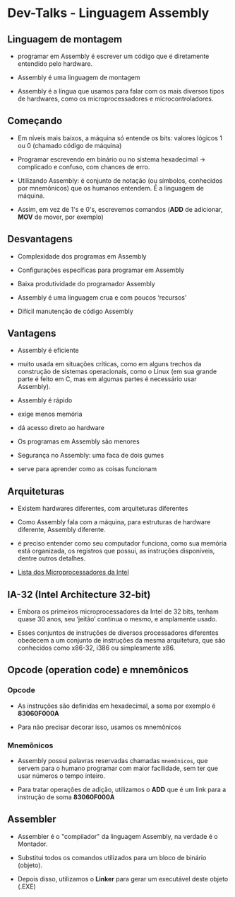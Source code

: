 # Dev-Talks - Linguagem Assembly

## Linguagem de montagem

- programar em Assembly é escrever um código que é diretamente entendido pelo hardware.

- Assembly é uma linguagem de montagem

- Assembly é a língua que usamos para falar com os mais diversos tipos de hardwares, como os microprocessadores e microcontroladores.

## Começando

- Em níveis mais baixos, a máquina só entende os bits: valores lógicos 1 ou 0 (chamado código de máquina)

- Programar escrevendo em binário ou no sistema hexadecimal -> complicado e confuso, com chances de erro.

- Utilizando Assembly: é conjunto de notação (ou símbolos, conhecidos por mnemônicos) que os humanos entendem. É a linguagem de máquina.

- Assim, em vez de 1's e 0's, escrevemos comandos (**ADD** de adicionar, **MOV** de mover, por exemplo)

## Desvantagens

- Complexidade dos programas em Assembly

- Configurações específicas para programar em Assembly

- Baixa produtividade do programador Assembly

- Assembly é uma linguagem crua e com poucos ‘recursos’

- Difícil manutenção de código Assembly

## Vantagens

- Assembly é eficiente

- muito usada em situações críticas, como em alguns trechos da construção de sistemas operacionais, como o Linux (em sua grande parte é feito em C, mas em algumas partes é necessário usar Assembly).

- Assembly é rápido

- exige menos memória

- dá acesso direto ao hardware

- Os programas em Assembly são menores

- Segurança no Assembly: uma faca de dois gumes

- serve para aprender como as coisas funcionam

## Arquiteturas

- Existem hardwares diferentes, com arquiteturas diferentes

- Como Assembly fala com a máquina, para estruturas de hardware diferente, Assembly diferente.

- é preciso entender como seu computador funciona, como sua memória está organizada, os registros que possui, as instruções disponíveis, dentre outros detalhes.

- [Lista dos Microprocessadores da Intel](https://en.wikipedia.org/wiki/List_of_Intel_microprocessors)

## IA-32 (Intel Architecture 32-bit)
- Embora os primeiros microprocessadores da Intel de 32 bits, tenham quase 30 anos, seu ‘jeitão’ continua o mesmo, e amplamente usado.

- Esses conjuntos de instruções de diversos processadores diferentes obedecem a um conjunto de instruções da mesma arquitetura, que são conhecidos como x86-32, i386 ou simplesmente x86.

## Opcode (operation code) e mnemônicos

### Opcode

- As instruções são definidas em hexadecimal, a soma por exemplo é **83060F000A**

- Para não precisar decorar isso, usamos os mnemônicos

### Mnemônicos

- Assembly possui palavras reservadas chamadas `mnemônicos`, que servem para o humano programar com maior facilidade, sem ter que usar números o tempo inteiro.

- Para tratar operações de adição, utilizamos o **ADD** que é um link para a instrução de soma **83060F000A**

## Assembler

- Assembler é o "compilador" da linguagem Assembly, na verdade é o Montador.

- Substitui todos os comandos utilizados para um bloco de binário (objeto).

- Depois disso, utilizamos o **Linker** para gerar um executável deste objeto (.EXE)

